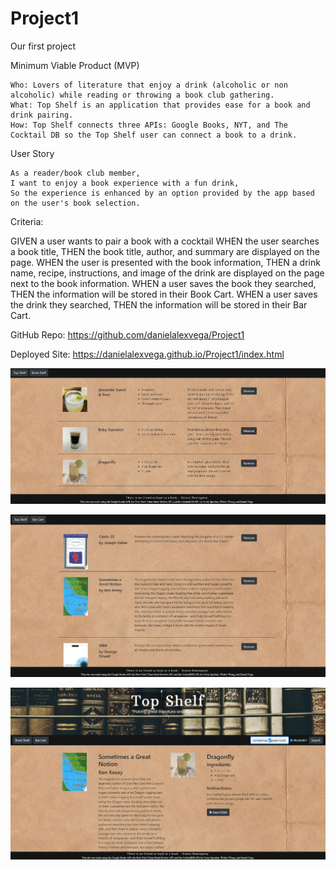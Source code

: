 # Project1
Our first project

Minimum Viable Product (MVP)

    Who: Lovers of literature that enjoy a drink (alcoholic or non alcoholic) while reading or throwing a book club gathering.
    What: Top Shelf is an application that provides ease for a book and drink pairing.
    How: Top Shelf connects three APIs: Google Books, NYT, and The Cocktail DB so the Top Shelf user can connect a book to a drink.

User Story

    As a reader/book club member,
    I want to enjoy a book experience with a fun drink,
    So the experience is enhanced by an option provided by the app based on the user's book selection.

Criteria:

GIVEN a user wants to pair a book with a cocktail
WHEN the user searches a book title,
THEN the book title, author, and summary are displayed on the page.
WHEN the user is presented with the book information,
THEN a drink name, recipe, instructions, and image of the drink are displayed on the page next to the book information.
WHEN a user saves the book they searched,
THEN the information will be stored in their Book Cart.
WHEN a user saves the drink they searched,
THEN the information will be stored in their Bar Cart.

GitHub Repo: https://github.com/danielalexvega/Project1

Deployed Site: https://danielalexvega.github.io/Project1/index.html

![](/barCart.jpg)

![](/bookShelf.jpg)

![](/topShelf.jpg)
 



